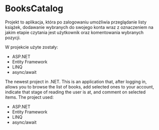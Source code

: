 # BooksCatalog
Projekt to aplikacja, która po zalogowaniu umożliwia przeglądanie listy książek, dodawanie wybranych do swojego konta wraz z oznaczeniem na jakim etapie czytania jest użytkownik oraz komentowania wybranych pozycji.

W projekcie użyte zostały:
- ASP.NET
- Entity Framework
- LINQ
- async/await


The newest project in .NET. This is an application that, after logging in, allows you to browse the list of books, add selected ones to your account, indicate that stage of reading the user is at, and comment on selected items.
The project used:
- ASP.NET
- Entity Framework
- LINQ
- async/await
